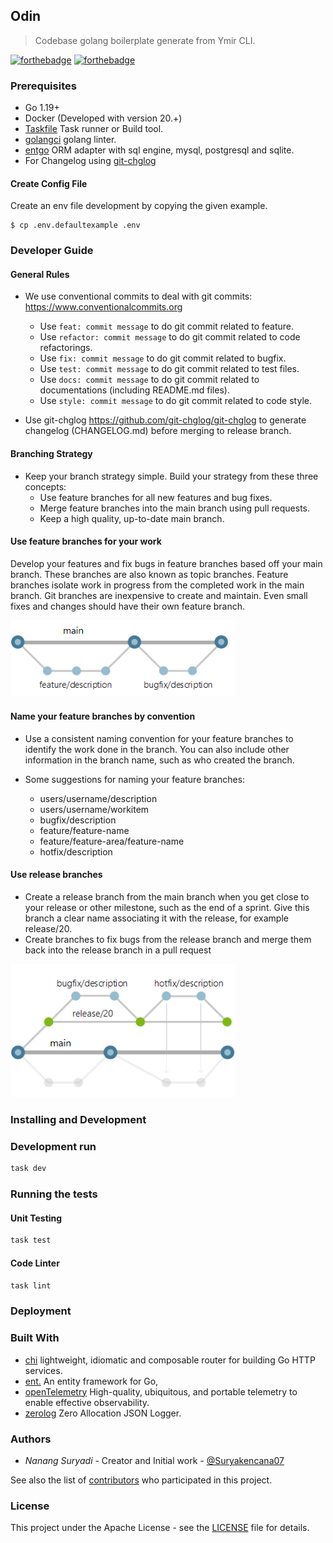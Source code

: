 ## Odin

> Codebase golang boilerplate generate from Ymir CLI.

[![forthebadge](https://forthebadge.com/images/badges/made-with-go.svg)](https://forthebadge.com) [![forthebadge](https://forthebadge.com/images/badges/built-with-love.svg)](https://forthebadge.com)

### Prerequisites

- Go 1.19+
- Docker (Developed with version 20.+)
- [Taskfile](https://taskfile.dev/) Task runner or Build tool.
- [golangci](https://golangci-lint.run/usage/install/) golang linter.
- [entgo](https://entgo.io/) ORM adapter with sql engine, mysql, postgresql and sqlite.
- For Changelog using [git-chglog](https://github.com/git-chglog/git-chglog)

#### Create Config File

Create an env file development by copying the given example.

```
$ cp .env.defaultexample .env
```

### Developer Guide

#### General Rules

* We use conventional commits to deal with git commits: https://www.conventionalcommits.org
    - Use `feat: commit message` to do git commit related to feature.
    - Use `refactor: commit message` to do git commit related to code refactorings.
    - Use `fix: commit message` to do git commit related to bugfix.
    - Use `test: commit message` to do git commit related to test files.
    - Use `docs: commit message` to do git commit related to documentations (including README.md files).
    - Use `style: commit message` to do git commit related to code style.

* Use git-chglog https://github.com/git-chglog/git-chglog to generate changelog (CHANGELOG.md) before merging to release
  branch.

#### Branching Strategy

* Keep your branch strategy simple. Build your strategy from these three concepts:
    - Use feature branches for all new features and bug fixes.
    - Merge feature branches into the main branch using pull requests.
    - Keep a high quality, up-to-date main branch.

#### Use feature branches for your work

Develop your features and fix bugs in feature branches based off your main branch. These branches are also known as
topic branches. Feature branches isolate work in progress from the completed work in the main branch. Git branches are
inexpensive to create and maintain. Even small fixes and changes should have their own feature branch.

<p align="left"><img src="./featurebranching.png" width="360"></p>

#### Name your feature branches by convention

* Use a consistent naming convention for your feature branches to identify the work done in the branch. You can also
  include other information in the branch name, such as who created the branch.

* Some suggestions for naming your feature branches:
    - users/username/description
    - users/username/workitem
    - bugfix/description
    - feature/feature-name
    - feature/feature-area/feature-name
    - hotfix/description

#### Use release branches

* Create a release branch from the main branch when you get close to your release or other milestone, such as the end of
  a sprint. Give this branch a clear name associating it with the release, for example release/20.
* Create branches to fix bugs from the release branch and merge them back into the release branch in a pull request

<p align="left"><img src="./releasebranching_release.png" width="360"></p>

### Installing and Development

### Development run
```bash
task dev
```

### Running the tests

#### Unit Testing
```bash
task test
```

#### Code Linter
```bash
task lint
```

### Deployment

### Built With

* [chi](https://github.com/go-chi/chi) lightweight, idiomatic and composable router for building Go HTTP services.
* [ent.](https://entgo.io/) An entity framework for Go,
* [openTelemetry](https://opentelemetry.io/) High-quality, ubiquitous, and portable telemetry to enable effective observability.
* [zerolog](https://github.com/rs/zerolog) Zero Allocation JSON Logger.
### Authors

* *Nanang Suryadi* - Creator and Initial work - [@Suryakencana07](github.com/suryakencana007)

See also the list of [contributors](CONTRIBUTORS) who participated in this project.

### License

This project under the Apache License - see the [LICENSE](LICENSE) file for details.